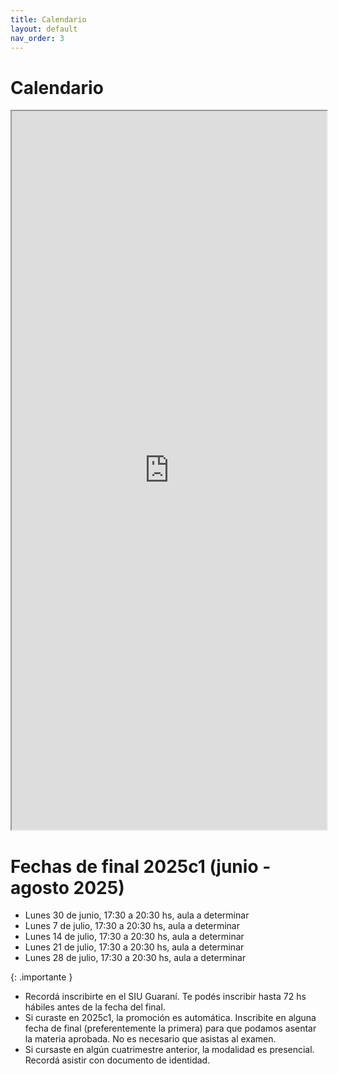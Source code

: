 ```yaml
---
title: Calendario
layout: default
nav_order: 3
---
```


# Calendario

<iframe src="https://docs.google.com/spreadsheets/d/e/2PACX-1vQhesbxSV8zpjqzfsy3eZbOAOQTSlwDuoFqAhpe_Rapz4dXHvbkeg7v0lsbl_ez3bI5xKzvYUwLnY8v/pubhtml?gid=1325843840&single=true" style="width: 100%; height: 1150px"></iframe>

# Fechas de final 2025c1 (junio - agosto 2025)

*  Lunes 30 de junio, 17:30 a 20:30 hs, aula a determinar
*  Lunes 7 de julio, 17:30 a 20:30 hs, aula a determinar
*  Lunes 14 de julio, 17:30 a 20:30 hs, aula a determinar
*  Lunes 21 de julio, 17:30 a 20:30 hs, aula a determinar
*  Lunes 28 de julio, 17:30 a 20:30 hs, aula a determinar

{: .importante }
* Recordá inscribirte en el SIU Guaraní. Te podés inscribir hasta 72 hs hábiles antes de la fecha del final.
* Si curaste en 2025c1, la promoción es automática. Inscribite en alguna fecha de final (preferentemente la primera) para que podamos asentar la materia aprobada. No es necesario que asistas al examen.
* Si cursaste en algún cuatrimestre anterior, la modalidad es presencial. Recordá asistir con documento de identidad.
